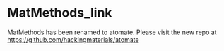 # MatMethods_link
MatMethods has been renamed to atomate. Please visit the new repo at https://github.com/hackingmaterials/atomate
